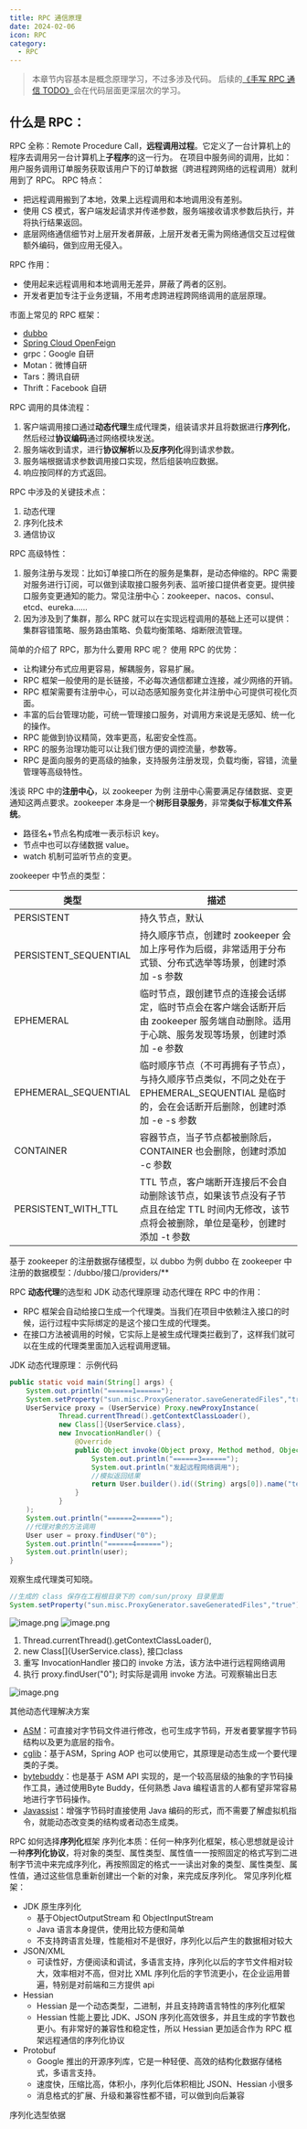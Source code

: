 ```yaml
---
title: RPC 通信原理
date: 2024-02-06
icon: RPC
category:
  - RPC
---
```


> 本章节内容基本是概念原理学习，不过多涉及代码。
> 后续的[《手写 RPC 通信 TODO》](https://www.baidu.com)会在代码层面更深层次的学习。

## 什么是 RPC：
RPC 全称：Remote Procedure Call，**远程调用过程**。它定义了一台计算机上的程序去调用另一台计算机上**子程序**的这一行为。
在项目中服务间的调用，比如：用户服务调用订单服务获取该用户下的订单数据（跨进程跨网络的远程调用）就利用到了 RPC。
RPC 特点：

- 把远程调用搬到了本地，效果上远程调用和本地调用没有差别。
- 使用 CS 模式，客户端发起请求并传递参数，服务端接收请求参数后执行，并将执行结果返回。
- 底层网络通信细节对上层开发者屏蔽，上层开发者无需为网络通信交互过程做额外编码，做到应用无侵入。

RPC 作用：

- 使用起来远程调用和本地调用无差异，屏蔽了两者的区别。
- 开发者更加专注于业务逻辑，不用考虑跨进程跨网络调用的底层原理。

市面上常见的 RPC 框架：
- [dubbo](https://cn.dubbo.apache.org/)
- [Spring Cloud OpenFeign](https://spring.io/projects/spring-cloud-openfeign/)
- grpc：Google 自研
- Motan：微博自研
- Tars：腾讯自研
- Thrift：Facebook 自研

RPC 调用的具体流程：

1. 客户端调用接口通过**动态代理**生成代理类，组装请求并且将数据进行**序列化**，然后经过**协议编码**通过网络模块发送。
2. 服务端收到请求，进行**协议解析**以及**反序列化**得到请求参数。
3. 服务端根据请求参数调用接口实现，然后组装响应数据。
4. 响应按同样的方式返回。

RPC 中涉及的关键技术点：

1. 动态代理
2. 序列化技术
3. 通信协议

RPC 高级特性：

1. 服务注册与发现：比如订单接口所在的服务是集群，是动态伸缩的。RPC 需要对服务进行订阅，可以做到读取接口服务列表、监听接口提供者变更。提供接口服务变更通知的能力。常见注册中心：zookeeper、nacos、consul、etcd、eureka......
2. 因为涉及到了集群，那么 RPC 就可以在实现远程调用的基础上还可以提供：集群容错策略、服务路由策略、负载均衡策略、熔断限流管理。

简单的介绍了 RPC，那为什么要用 RPC 呢？
使用 RPC 的优势：

- 让构建分布式应用更容易，解耦服务，容易扩展。
- RPC 框架一般使用的是长链接，不必每次通信都建立连接，减少网络的开销。
- RPC 框架需要有注册中心，可以动态感知服务变化并注册中心可提供可视化页面。
- 丰富的后台管理功能，可统一管理接口服务，对调用方来说是无感知、统一化的操作。
- RPC 能做到协议精简，效率更高，私密安全性高。
- RPC 的服务治理功能可以让我们很方便的调控流量，参数等。
- RPC 是面向服务的更高级的抽象，支持服务注册发现，负载均衡，容错，流量管理等高级特性。

浅谈 RPC 中的**注册中心**，以 zookeeper 为例
注册中心需要满足存储数据、变更通知这两点要求。zookeeper 本身是一个**树形目录服务**，非常**类似于标准文件系统**。

- 路径名+节点名构成唯一表示标识 key。
- 节点中也可以存储数据 value。
- watch 机制可监听节点的变更。

zookeeper 中节点的类型：

| 类型 | 描述 |
| --- | --- |
| PERSISTENT | 持久节点，默认 |
| PERSISTENT_SEQUENTIAL | 持久顺序节点，创建时 zookeeper 会加上序号作为后缀，非常适用于分布式锁、分布式选举等场景，创建时添加 -s 参数 |
| EPHEMERAL | 临时节点，跟创建节点的连接会话绑定，临时节点会在客户端会话断开后由 zookeeper 服务端自动删除。适用于心跳、服务发现等场景，创建时添加 -e 参数 |
| EPHEMERAL_SEQUENTIAL | 临时顺序节点（不可再拥有子节点），与持久顺序节点类似，不同之处在于 EPHEMERAL_SEQUENTIAL 是临时的，会在会话断开后删除，创建时添加 -e -s 参数 |
| CONTAINER | 容器节点，当子节点都被删除后，CONTAINER 也会删除，创建时添加 -c 参数 |
| PERSISTENT_WITH_TTL | TTL 节点，客户端断开连接后不会自动删除该节点，如果该节点没有子节点且在给定 TTL 时间内无修改，该节点将会被删除，单位是毫秒，创建时添加 -t 参数 |

基于 zookeeper 的注册数据存储模型，以 dubbo 为例
dubbo 在 zookeeper 中注册的数据模型：/dubbo/接口/providers/**

RPC **动态代理**的选型和 JDK 动态代理原理
动态代理在 RPC 中的作用：

- RPC 框架会自动给接口生成一个代理类。当我们在项目中依赖注入接口的时候，运行过程中实际绑定的是这个接口生成的代理类。
- 在接口方法被调用的时候，它实际上是被生成代理类拦截到了，这样我们就可以在生成的代理类里面加入远程调用逻辑。

JDK 动态代理原理：
示例代码
```java
public static void main(String[] args) {
    System.out.println("======1======");
    System.setProperty("sun.misc.ProxyGenerator.saveGeneratedFiles","true");
    UserService proxy = (UserService) Proxy.newProxyInstance(
            Thread.currentThread().getContextClassLoader(),
            new Class[]{UserService.class},
            new InvocationHandler() {
                @Override
                public Object invoke(Object proxy, Method method, Object[] args) throws Throwable {
                    System.out.println("======3======");
                    System.out.println("发起远程网络调用");
                    //模拟返回结果
                    return User.builder().id((String) args[0]).name("tengbin").age("27").build();
                }
            }
    );
    System.out.println("======2======");
    //代理对象的方法调用
    User user = proxy.findUser("0");
    System.out.println("======4======");
    System.out.println(user);
}
```
观察生成代理类可知晓。
```java
//生成的 class 保存在工程根目录下的 com/sun/proxy 目录里面
System.setProperty("sun.misc.ProxyGenerator.saveGeneratedFiles","true");
```
![image.png](https://cdn.nlark.com/yuque/0/2024/png/12708524/1707202597039-6e14d870-d949-48c2-a9c4-cc68e3e13876.png#averageHue=%23202224&clientId=u81f33cca-23c9-4&from=paste&height=101&id=uf03676d5&originHeight=202&originWidth=582&originalType=binary&ratio=2&rotation=0&showTitle=false&size=34213&status=done&style=none&taskId=u8d188d4f-81a7-4050-878e-c204aefc464&title=&width=291)
![image.png](https://cdn.nlark.com/yuque/0/2024/png/12708524/1707202618573-fc7fcd80-d306-440e-b1a4-1a898a33a010.png#averageHue=%23202124&clientId=u81f33cca-23c9-4&from=paste&height=134&id=uc941554c&originHeight=267&originWidth=1148&originalType=binary&ratio=2&rotation=0&showTitle=false&size=82696&status=done&style=none&taskId=u36e2ffe1-feb8-48d8-8d9d-170b3468cb7&title=&width=574)

1. Thread.currentThread().getContextClassLoader(),
2. new Class[]{UserService.class}, 接口class
3. 重写 InvocationHandler 接口的 invoke 方法，该方法中进行远程网络调用
4. 执行 proxy.findUser("0"); 时实际是调用 invoke 方法。可观察输出日志

![image.png](https://cdn.nlark.com/yuque/0/2024/png/12708524/1707202781400-3556311b-1d99-4ec0-bea3-ebaa71aa9ebe.png#averageHue=%2328292b&clientId=u81f33cca-23c9-4&from=paste&height=124&id=u5d9332b3&originHeight=160&originWidth=270&originalType=binary&ratio=2&rotation=0&showTitle=false&size=13774&status=done&style=none&taskId=u1ef58657-ca65-45be-b2fe-8fb51fdc869&title=&width=209)

其他动态代理解决方案

- [ASM](https://asm.ow2.io/)：可直接对字节码文件进行修改，也可生成字节码，开发者要掌握字节码结构以及更为底层的指令。
- [cglib](https://github.com/cglib/cglib)：基于ASM，Spring AOP 也可以使用它，其原理是动态生成一个要代理类的子类。
- [bytebuddy](https://bytebuddy.net/#/)：也是基于 ASM API 实现的，是一个较高层级的抽象的字节码操作工具，通过使用Byte Buddy，任何熟悉 Java 编程语言的人都有望非常容易地进行字节码操作。
- [Javassist](https://github.com/jboss-javassist/javassist)：增强字节码时直接使用 Java 编码的形式，而不需要了解虚拟机指令，就能动态改变类的结构或者动态生成类。

RPC 如何选择**序列化**框架
序列化本质：任何一种序列化框架，核心思想就是设计一种**序列化协议**，将对象的类型、属性类型、属性值一一按照固定的格式写到二进制字节流中来完成序列化，再按照固定的格式一一读出对象的类型、属性类型、属性值，通过这些信息重新创建出一个新的对象，来完成反序列化。
常见序列化框架：

- JDK 原生序列化
   - 基于ObjectOutputStream 和 ObjectInputStream
   - Java 语言本身提供，使用比较方便和简单
   - 不支持跨语言处理，性能相对不是很好，序列化以后产生的数据相对较大
- JSON/XML
   - 可读性好，方便阅读和调试，多语言支持，序列化以后的字节文件相对较大，效率相对不高，但对比 XML 序列化后的字节流更小，在企业运用普遍，特别是对前端和三方提供 api
- Hessian
   - Hessian 是一个动态类型，二进制，并且支持跨语言特性的序列化框架
   - Hessian 性能上要比 JDK、JSON 序列化高效很多，并且生成的字节数也更小。有非常好的兼容性和稳定性，所以 Hessian 更加适合作为 RPC 框架远程通信的序列化协议
- Protobuf
   - Google 推出的开源序列库，它是一种轻便、高效的结构化数据存储格式，多语言支持。
   - 速度快，压缩比高，体积小，序列化后体积相比 JSON、Hessian 小很多
   - 消息格式的扩展、升级和兼容性都不错，可以做到向后兼容

序列化选型依据

